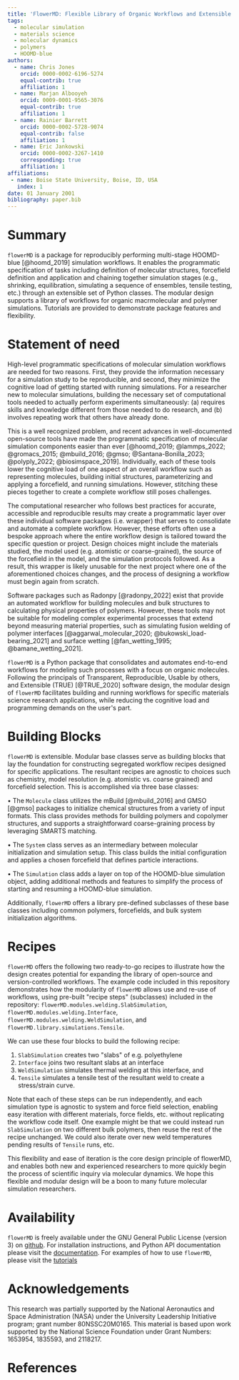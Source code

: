 ```yaml
---
title: 'FlowerMD: Flexible Library of Organic Workflows and Extensible Recipes for Molecular Dynamics'
tags:
  - molecular simulation
  - materials science
  - molecular dynamics
  - polymers
  - HOOMD-blue
authors:
  - name: Chris Jones
    orcid: 0000-0002-6196-5274
    equal-contrib: true
    affiliation: 1
  - name: Marjan Albooyeh
    orcid: 0009-0001-9565-3076
    equal-contrib: true
    affiliation: 1
  - name: Rainier Barrett
    orcid: 0000-0002-5728-9074
    equal-contrib: false
    affiliation: 1
  - name: Eric Jankowski
    orcid: 0000-0002-3267-1410
    corresponding: true
    affiliation: 1
affiliations:
 - name: Boise State University, Boise, ID, USA
   index: 1
date: 01 January 2001
bibliography: paper.bib
---
```

# Summary
`flowerMD` is a package for reproducibly performing multi-stage HOOMD-blue [@hoomd_2019]
simulation workflows. It enables the programmatic specification of tasks including
definition of molecular structures, forcefield definition and application and chaining
together simulation stages (e.g., shrinking, equilibration, simulating a sequence
of ensembles, tensile testing, etc.) through an extensible set of Python classes.
The modular design supports a library of workflows for organic
macrmolecular and polymer simulations. Tutorials are provided to demonstrate
package features and flexibility.


# Statement of need

High-level programmatic specifications of molecular simulation workflows are
needed for two reasons. First, they provide the information necessary for a
simulation study to be reproducible, and second, they minimize the cognitive
load of getting started with running simulations.
For a researcher new to molecular simulations, building the necessary set
of computational tools needed to actually perform experiments simultaneously:
(a) requires skills and knowledge different from those needed to do research, and
(b) involves repeating work that others have already done.

This is a well recognized problem, and recent advances in well-documented
open-source tools have made the programmatic specification of
molecular simulation components easier than ever
[@hoomd_2019; @lammps_2022; @gromacs_2015; @mbuild_2016; @gmso;
@Santana-Bonilla_2023; @polyply_2022; @biosimspace_2019].
Individually, each of these tools lower the cognitive load of one aspect of an
overall workflow such as representing molecules, building initial structures,
parameterizing and applying a forcefield, and running simulations.
However, stitching these pieces together to create a complete workflow still
poses challenges.

The computational researcher who follows best practices for accurate,
accessible and reproducible results may create a programmatic layer over these
individual software packages (i.e. wrapper) that serves to consolidate and
automate a complete workflow. However, these efforts often use a bespoke approach
where the entire workflow design is tailored toward the specific question or
project. Design choices might include the materials studied, the model used
(e.g. atomistic or coarse-grained), the source of the forcefield in the model, and
the simulation protocols followed. As a result, this wrapper is likely unusable
for the next project where one of the aforementioned choices changes, and the
process of designing a workflow must begin again from scratch.

Software packages such as Radonpy [@radonpy_2022] exist that provide an automated workflow for
building molecules and bulk structures to calculating physical properties of polymers.
However, these tools may not be suitable for modeling complex experimental
processes that extend beyond measuring material properties, such as
simulating fusion welding of polymer interfaces
[@aggarwal_molecular_2020; @bukowski_load-bearing_2021] and surface wetting
[@fan_wetting_1995; @bamane_wetting_2021].

`flowerMD` is a Python package that consolidates and automates
end-to-end workflows for modeling such processes with a focus on organic molecules.
Following the principals of Transparent, Reproducible, Usable by others, and Extensible (TRUE) [@TRUE_2020]
software design, the modular design of `flowerMD` facilitates building and
running workflows for specific materials science research applications,
while reducing the cognitive load and programming demands on the user's part.

# Building Blocks
`flowerMD` is extensible. Modular base classes serve as building blocks that lay the
foundation for constructing segregated workflow recipes designed for specific applications.
The resultant recipes are agnostic to choices such as chemistry, model resolution
(e.g. atomistic vs. coarse grained) and forcefield selection.
This is accomplished via three base classes:

• The `Molecule` class utilizes the mBuild [@mbuild_2016] and GMSO [@gmso] packages to initialize chemical
structures from a variety of input formats. This class provides methods
for building polymers and copolymer structures, and supports a straightforward
coarse-graining process by leveraging SMARTS matching.

• The `System` class serves as an intermediary between molecular initialization
and simulation setup. This class builds the initial configuration and
applies a chosen forcefield that defines particle interactions.

• The `Simulation` class adds a layer on top of the HOOMD-blue simulation object,
adding additional methods and features to simplify the process of starting and
resuming a HOOMD-blue simulation.

Additionally, `flowerMD` offers a library pre-defined subclasses of these base classes
including common polymers, forcefields, and bulk system initialization algorithms.

# Recipes
`flowerMD` offers the following two ready-to-go recipes to illustrate how the design creates
potential for expanding the library of open-source and version-controlled workflows. The example
code included in this repository demonstrates how the modularity of `flowerMD` allows use and re-use of workflows, using
pre-built "recipe steps" (subclasses) included in the repository:
`flowerMD.modules.welding.SlabSimulation`, `flowerMD.modules.welding.Interface`, `flowerMD.modules.welding.WeldSimulation`,
and `flowerMD.library.simulations.Tensile`.

We can use these four blocks to build the following recipe:
1. `SlabSimulation` creates two "slabs" of e.g. polyethylene
2. `Interface` joins two resultant slabs at an interface
3. `WeldSimulation` simulates thermal welding at this interface, and
4. `Tensile` simulates a tensile test of the resultant weld to create a stress/strain curve.

Note that each of these steps can be run independently, and each simulation
type is agnostic to system and force field selection, enabling easy iteration with different
materials, force fields, etc. without replicating the workflow code itself. One example might be
that we could instead run `SlabSimulation` on two different bulk polymers, then reuse the rest of
the recipe unchanged. We could also iterate over new weld temperatures pending results of `Tensile` runs, etc.

This flexibility and ease of iteration is the core design principle of flowerMD, and enables
both new and experienced researchers to more quickly begin the process of scientific inquiry via molecular dynamics.
We hope this flexible and modular design will be a boon to many future molecular simulation researchers.

# Availability
`flowerMD` is freely available under the GNU General Public License (version 3)
on [github](https://github.com/cmelab/flowerMD). For installation instructions,
and Python API documentation
please visit the [documentation](https://flowermd.readthedocs.io/en/latest/).
For examples of how to use `flowerMD`,
please visit the [tutorials](https://github.com/cmelab/flowerMD/tree/main/tutorials)

# Acknowledgements
This research was partially supported by the National Aeronautics and Space
Administration (NASA) under the University Leadership Initiative program;
grant number 80NSSC20M0165.
This material is based upon work supported by the National Science Foundation
under Grant Numbers: 1653954, 1835593, and 2118217.

# References
